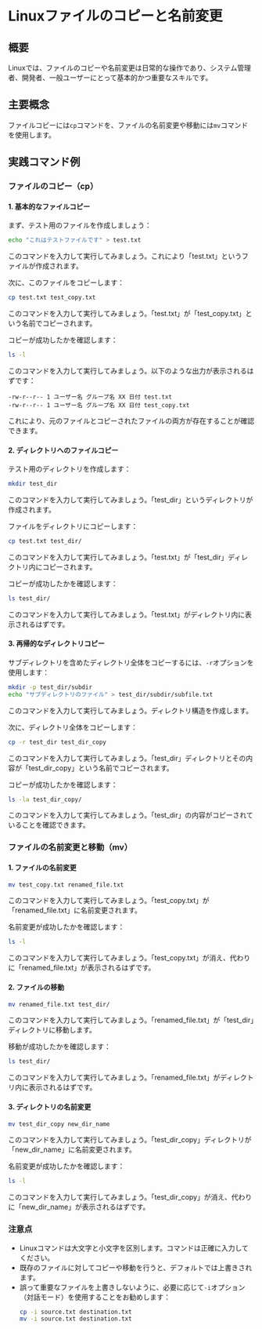 # Linuxファイルのコピーと名前変更

## 概要
Linuxでは、ファイルのコピーや名前変更は日常的な操作であり、システム管理者、開発者、一般ユーザーにとって基本的かつ重要なスキルです。

## 主要概念
ファイルコピーには`cp`コマンドを、ファイルの名前変更や移動には`mv`コマンドを使用します。

## 実践コマンド例

### ファイルのコピー（cp）

#### 1. 基本的なファイルコピー

まず、テスト用のファイルを作成しましょう：

```bash
echo "これはテストファイルです" > test.txt
```

このコマンドを入力して実行してみましょう。これにより「test.txt」というファイルが作成されます。

次に、このファイルをコピーします：

```bash
cp test.txt test_copy.txt
```

このコマンドを入力して実行してみましょう。「test.txt」が「test_copy.txt」という名前でコピーされます。

コピーが成功したかを確認します：

```bash
ls -l
```

このコマンドを入力して実行してみましょう。以下のような出力が表示されるはずです：

```
-rw-r--r-- 1 ユーザー名 グループ名 XX 日付 test.txt
-rw-r--r-- 1 ユーザー名 グループ名 XX 日付 test_copy.txt
```

これにより、元のファイルとコピーされたファイルの両方が存在することが確認できます。

#### 2. ディレクトリへのファイルコピー

テスト用のディレクトリを作成します：

```bash
mkdir test_dir
```

このコマンドを入力して実行してみましょう。「test_dir」というディレクトリが作成されます。

ファイルをディレクトリにコピーします：

```bash
cp test.txt test_dir/
```

このコマンドを入力して実行してみましょう。「test.txt」が「test_dir」ディレクトリ内にコピーされます。

コピーが成功したかを確認します：

```bash
ls test_dir/
```

このコマンドを入力して実行してみましょう。「test.txt」がディレクトリ内に表示されるはずです。

#### 3. 再帰的なディレクトリコピー

サブディレクトリを含めたディレクトリ全体をコピーするには、`-r`オプションを使用します：

```bash
mkdir -p test_dir/subdir
echo "サブディレクトリのファイル" > test_dir/subdir/subfile.txt
```

このコマンドを入力して実行してみましょう。ディレクトリ構造を作成します。

次に、ディレクトリ全体をコピーします：

```bash
cp -r test_dir test_dir_copy
```

このコマンドを入力して実行してみましょう。「test_dir」ディレクトリとその内容が「test_dir_copy」という名前でコピーされます。

コピーが成功したかを確認します：

```bash
ls -la test_dir_copy/
```

このコマンドを入力して実行してみましょう。「test_dir」の内容がコピーされていることを確認できます。

### ファイルの名前変更と移動（mv）

#### 1. ファイルの名前変更

```bash
mv test_copy.txt renamed_file.txt
```

このコマンドを入力して実行してみましょう。「test_copy.txt」が「renamed_file.txt」に名前変更されます。

名前変更が成功したかを確認します：

```bash
ls -l
```

このコマンドを入力して実行してみましょう。「test_copy.txt」が消え、代わりに「renamed_file.txt」が表示されるはずです。

#### 2. ファイルの移動

```bash
mv renamed_file.txt test_dir/
```

このコマンドを入力して実行してみましょう。「renamed_file.txt」が「test_dir」ディレクトリに移動します。

移動が成功したかを確認します：

```bash
ls test_dir/
```

このコマンドを入力して実行してみましょう。「renamed_file.txt」がディレクトリ内に表示されるはずです。

#### 3. ディレクトリの名前変更

```bash
mv test_dir_copy new_dir_name
```

このコマンドを入力して実行してみましょう。「test_dir_copy」ディレクトリが「new_dir_name」に名前変更されます。

名前変更が成功したかを確認します：

```bash
ls -l
```

このコマンドを入力して実行してみましょう。「test_dir_copy」が消え、代わりに「new_dir_name」が表示されるはずです。

### 注意点

- Linuxコマンドは大文字と小文字を区別します。コマンドは正確に入力してください。
- 既存のファイルに対してコピーや移動を行うと、デフォルトでは上書きされます。
- 誤って重要なファイルを上書きしないように、必要に応じて`-i`オプション（対話モード）を使用することをお勧めします：
  ```bash
  cp -i source.txt destination.txt
  mv -i source.txt destination.txt
  ```
